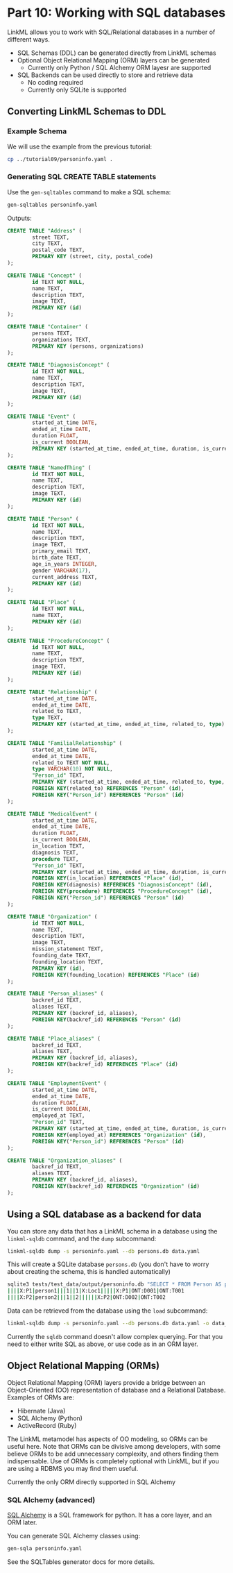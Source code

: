 # Part 10: Working with SQL databases

LinkML allows you to work with SQL/Relational databases in a number of different ways.

* SQL Schemas (DDL) can be generated directly from LinkML schemas
* Optional Object Relational Mapping (ORM) layers can be generated
    - Currently only Python / SQL Alchemy ORM layesr are supported
* SQL Backends can be used directly to store and retrieve data
    - No coding required
    - Currently only SQLite is supported

## Converting LinkML Schemas to DDL

### Example Schema

We will use the example from the previous tutorial:

```bash
cp ../tutorial09/personinfo.yaml .
```

### Generating SQL CREATE TABLE statements

Use the `gen-sqltables` command to make a SQL schema:

```bash
gen-sqltables personinfo.yaml
```

Outputs:

```sql
CREATE TABLE "Address" (
        street TEXT, 
        city TEXT, 
        postal_code TEXT, 
        PRIMARY KEY (street, city, postal_code)
);

CREATE TABLE "Concept" (
        id TEXT NOT NULL, 
        name TEXT, 
        description TEXT, 
        image TEXT, 
        PRIMARY KEY (id)
);

CREATE TABLE "Container" (
        persons TEXT, 
        organizations TEXT, 
        PRIMARY KEY (persons, organizations)
);

CREATE TABLE "DiagnosisConcept" (
        id TEXT NOT NULL, 
        name TEXT, 
        description TEXT, 
        image TEXT, 
        PRIMARY KEY (id)
);

CREATE TABLE "Event" (
        started_at_time DATE, 
        ended_at_time DATE, 
        duration FLOAT, 
        is_current BOOLEAN, 
        PRIMARY KEY (started_at_time, ended_at_time, duration, is_current)
);

CREATE TABLE "NamedThing" (
        id TEXT NOT NULL, 
        name TEXT, 
        description TEXT, 
        image TEXT, 
        PRIMARY KEY (id)
);

CREATE TABLE "Person" (
        id TEXT NOT NULL, 
        name TEXT, 
        description TEXT, 
        image TEXT, 
        primary_email TEXT, 
        birth_date TEXT, 
        age_in_years INTEGER, 
        gender VARCHAR(17), 
        current_address TEXT, 
        PRIMARY KEY (id)
);

CREATE TABLE "Place" (
        id TEXT NOT NULL, 
        name TEXT, 
        PRIMARY KEY (id)
);

CREATE TABLE "ProcedureConcept" (
        id TEXT NOT NULL, 
        name TEXT, 
        description TEXT, 
        image TEXT, 
        PRIMARY KEY (id)
);

CREATE TABLE "Relationship" (
        started_at_time DATE, 
        ended_at_time DATE, 
        related_to TEXT, 
        type TEXT, 
        PRIMARY KEY (started_at_time, ended_at_time, related_to, type)
);

CREATE TABLE "FamilialRelationship" (
        started_at_time DATE, 
        ended_at_time DATE, 
        related_to TEXT NOT NULL, 
        type VARCHAR(10) NOT NULL, 
        "Person_id" TEXT, 
        PRIMARY KEY (started_at_time, ended_at_time, related_to, type, "Person_id"), 
        FOREIGN KEY(related_to) REFERENCES "Person" (id), 
        FOREIGN KEY("Person_id") REFERENCES "Person" (id)
);

CREATE TABLE "MedicalEvent" (
        started_at_time DATE, 
        ended_at_time DATE, 
        duration FLOAT, 
        is_current BOOLEAN, 
        in_location TEXT, 
        diagnosis TEXT, 
        procedure TEXT, 
        "Person_id" TEXT, 
        PRIMARY KEY (started_at_time, ended_at_time, duration, is_current, in_location, diagnosis, procedure, "Person_id"), 
        FOREIGN KEY(in_location) REFERENCES "Place" (id), 
        FOREIGN KEY(diagnosis) REFERENCES "DiagnosisConcept" (id), 
        FOREIGN KEY(procedure) REFERENCES "ProcedureConcept" (id), 
        FOREIGN KEY("Person_id") REFERENCES "Person" (id)
);

CREATE TABLE "Organization" (
        id TEXT NOT NULL, 
        name TEXT, 
        description TEXT, 
        image TEXT, 
        mission_statement TEXT, 
        founding_date TEXT, 
        founding_location TEXT, 
        PRIMARY KEY (id), 
        FOREIGN KEY(founding_location) REFERENCES "Place" (id)
);

CREATE TABLE "Person_aliases" (
        backref_id TEXT, 
        aliases TEXT, 
        PRIMARY KEY (backref_id, aliases), 
        FOREIGN KEY(backref_id) REFERENCES "Person" (id)
);

CREATE TABLE "Place_aliases" (
        backref_id TEXT, 
        aliases TEXT, 
        PRIMARY KEY (backref_id, aliases), 
        FOREIGN KEY(backref_id) REFERENCES "Place" (id)
);

CREATE TABLE "EmploymentEvent" (
        started_at_time DATE, 
        ended_at_time DATE, 
        duration FLOAT, 
        is_current BOOLEAN, 
        employed_at TEXT, 
        "Person_id" TEXT, 
        PRIMARY KEY (started_at_time, ended_at_time, duration, is_current, employed_at, "Person_id"), 
        FOREIGN KEY(employed_at) REFERENCES "Organization" (id), 
        FOREIGN KEY("Person_id") REFERENCES "Person" (id)
);

CREATE TABLE "Organization_aliases" (
        backref_id TEXT, 
        aliases TEXT, 
        PRIMARY KEY (backref_id, aliases), 
        FOREIGN KEY(backref_id) REFERENCES "Organization" (id)
);
```

## Using a SQL database as a backend for data

You can store any data that has a LinkML schema in a database using the `linkml-sqldb` command, and the `dump` subcommand:

```bash
linkml-sqldb dump -s personinfo.yaml --db persons.db data.yaml
```

This will create a SQLite database `persons.db` (you don't have to worry about creating the schema, this is handled automatically)

```bash
sqlite3 tests/test_data/output/personinfo.db "SELECT * FROM Person AS p JOIN MedicalEvent AS m ON (p.id=m.Person_id)"
||||X:P1|person1|||1||1|X:Loc1|||||X:P1|ONT:D001|ONT:T001
||||X:P2|person2|||1||2||||||X:P2|ONT:D002|ONT:T002
```

Data can be retrieved from the database using the `load` subcommand:

```bash
linkml-sqldb dump -s personinfo.yaml --db persons.db data.yaml -o data_out.yaml
```

Currently the `sqldb` command doesn't allow complex querying. For that you need to either write SQL as above, or use code as in an ORM layer.

## Object Relational Mapping (ORMs)

Object Relational Mapping (ORM) layers provide a bridge between an
Object-Oriented (OO) representation of database and a Relational
Database. Examples of ORMs are:

* Hibernate (Java)
* SQL Alchemy (Python)
* ActiveRecord (Ruby)

The LinkML metamodel has aspects of OO modeling, so ORMs can be useful
here. Note that ORMs can be divisive among developers, with some
believe ORMs to be add unnecessary complexity, and others finding them
indispensable. Use of ORMs is completely optional with LinkML, but if
you are using a RDBMS you may find them useful.

Currently the only ORM directly supported in SQL Alchemy

### SQL Alchemy (advanced)

[SQL Alchemy](https://docs.sqlalchemy.org/) is a SQL framework for python. It has a core layer, and an ORM later.

You can generate SQL Alchemy classes using:

```bash
gen-sqla personinfo.yaml
```

See the SQLTables generator docs for more details.

